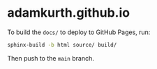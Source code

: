 # adamkurth.github.io

To build the `docs/` to deploy to GitHub Pages, run:

```bash
sphinx-build -b html source/ build/
```

Then push to the `main` branch.